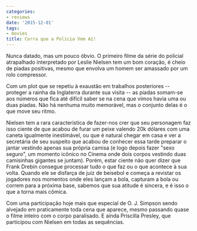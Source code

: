 ```yaml
---
categories:
- reviews
date: '2015-12-01'
tags:
- movies
title: Corra que a Polícia Vem Aí!
---
```


Nunca datado, mas um pouco óbvio. O primeiro filme da série do policial atrapalhado interpretado por Leslie Nielsen tem um bom coração, é cheio de piadas positivas, mesmo que envolva um homem ser amassado por um rolo compressor.

Com um plot que se repetiu à exaustão em trabalhos posteriores -- proteger a rainha da Inglaterra durante sua visita -- as piadas somam-se aos números que fica até difícil saber se na cena que vimos havia uma ou duas piadas. Não há nenhuma muito memorável, mas o conjunto delas é o que move seu ritmo.

Nielsen tem a rara característica de fazer-nos crer que seu personagem faz isso ciente de que acabou de furar um peixe valendo 20k dólares com uma caneta igualmente inestimável, ou que é natural chegar em casa e ver a secretária de seu suspeito que acabou de conhecer essa tarde preparar o jantar vestindo apenas sua própria camisa (e logo depois fazer "sexo seguro", um momento icônico no Cinema onde dois corpos vestindo duas camisinhas gigantes se juntam). Porém, estar ciente não quer dizer que Frank Drebin consegue processar tudo o que faz ou o que acontece à sua volta. Quando ele se disfarça de juiz de beisebol e começa a revistar os jogadores nos momentos onde eles lançam a bola, capturam a bola ou correm para a próxima base, sabemos que sua atitude é sincera, e é isso o que a torna mais cômica.

Com uma participação hoje mais que especial de O. J. Simpson sendo alvejado em praticamente toda cena que aparece, mesmo passando quase o filme inteiro com o corpo paralisado. E ainda Priscilla Presley, que participou com Nielsen em todas as sequências.
